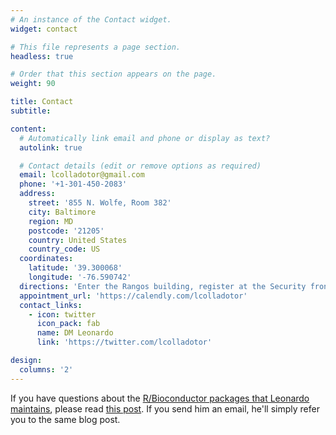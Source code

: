 ```yaml
---
# An instance of the Contact widget.
widget: contact

# This file represents a page section.
headless: true

# Order that this section appears on the page.
weight: 90

title: Contact
subtitle:

content:
  # Automatically link email and phone or display as text?
  autolink: true

  # Contact details (edit or remove options as required)
  email: lcolladotor@gmail.com
  phone: '+1-301-450-2083'
  address:
    street: '855 N. Wolfe, Room 382'
    city: Baltimore
    region: MD
    postcode: '21205'
    country: United States
    country_code: US
  coordinates:
    latitude: '39.300068'
    longitude: '-76.590742'
  directions: 'Enter the Rangos building, register at the Security fron desk, contact [Mattie Cox](mailto:Mattie.Cox@libd.org) by email or via the phone listed on the [LIBD website](https://www.libd.org/contact-us/), take the elevator to the third floor, and register at the LIBD front desk with Mattie.'
  appointment_url: 'https://calendly.com/lcolladotor'
  contact_links:
    - icon: twitter
      icon_pack: fab
      name: DM Leonardo
      link: 'https://twitter.com/lcolladotor'

design:
  columns: '2'
---
```


If you have questions about the [R/Bioconductor packages that Leonardo maintains](https://lcolladotor.github.io/pkgs/), please read [this post](http://lcolladotor.github.io/2017/03/06/how-to-ask-for-help-for-bioconductor-packages/#.WL3NQBIrJoM). If you send him an email, he'll simply refer you to the same blog post.
